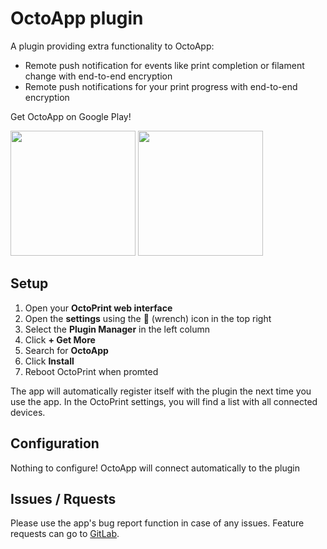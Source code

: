 
# OctoApp plugin
A plugin providing extra functionality to OctoApp:

- Remote push notification for events like print completion or filament change with end-to-end encryption
- Remote push notifications for your print progress with end-to-end encryption

Get OctoApp on Google Play!



[<img src="https://github.com/crysxd/OctoApp-Plugin/blob/1813c8145887d2862373a97279f56f4542c47ee3/images/play-badge.png" width="200">](https://play.google.com/store/apps/details?id=de.crysxd.octoapp&hl=en&gl=US)  [<img src="https://github.com/crysxd/OctoApp-Plugin/blob/1813c8145887d2862373a97279f56f4542c47ee3/images/app-store-badge.png" width="200">](https://apps.apple.com/us/app/octoapp-for-octoprint/id1658133862)

## Setup

1. Open your **OctoPrint web interface**
2. Open the **settings** using the 🔧 (wrench) icon in the top right
3. Select the **Plugin Manager** in the left column 
4. Click **+ Get More**
5. Search for **OctoApp**
6. Click **Install**
7. Reboot OctoPrint when promted

The app will automatically register itself with the plugin the next time you use the app. In the OctoPrint settings, you will find a list with all connected devices.

## Configuration
Nothing to configure! OctoApp will connect automatically to the plugin

## Issues / Rquests
Please use the app's bug report function in case of any issues. Feature requests can go to [GitLab](https://gitlab.com/realoctoapp/octoapp/-/issues/).